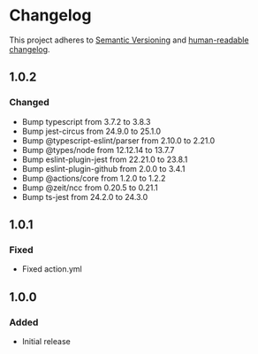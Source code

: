 # Changelog

This project adheres to [Semantic Versioning](https://semver.org/spec/v2.0.0.html)
and [human-readable changelog](https://keepachangelog.com/en/1.0.0/).

## 1.0.2

### Changed

- Bump typescript from 3.7.2 to 3.8.3
- Bump jest-circus from 24.9.0 to 25.1.0
- Bump @typescript-eslint/parser from 2.10.0 to 2.21.0
- Bump @types/node from 12.12.14 to 13.7.7
- Bump eslint-plugin-jest from 22.21.0 to 23.8.1
- Bump eslint-plugin-github from 2.0.0 to 3.4.1
- Bump @actions/core from 1.2.0 to 1.2.2
- Bump @zeit/ncc from 0.20.5 to 0.21.1
- Bump ts-jest from 24.2.0 to 24.3.0

## 1.0.1

### Fixed

- Fixed action.yml

## 1.0.0

### Added

- Initial release
